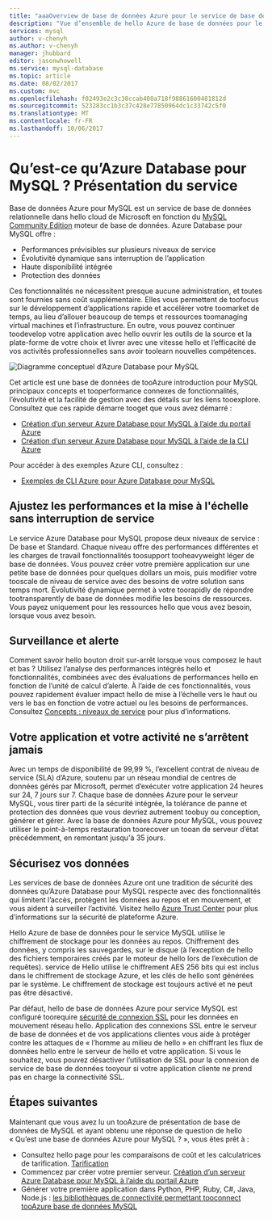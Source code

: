 ```yaml
---
title: "aaaOverview de base de données Azure pour le service de base de données relationnelle MySQL | Documents Microsoft"
description: "Vue d’ensemble de hello Azure de base de données pour le service de base de données relationnelle de MySQL."
services: mysql
author: v-chenyh
ms.author: v-chenyh
manager: jhubbard
editor: jasonwhowell
ms.service: mysql-database
ms.topic: article
ms.date: 08/02/2017
ms.custom: mvc
ms.openlocfilehash: f02493e2c3c38ccab408a718f98861600481812d
ms.sourcegitcommit: 523283cc1b3c37c428e77850964dc1c33742c5f0
ms.translationtype: MT
ms.contentlocale: fr-FR
ms.lasthandoff: 10/06/2017
---
```

# <a name="what-is-azure-database-for-mysql-service-introduction"></a>Qu’est-ce qu’Azure Database pour MySQL ? Présentation du service
Base de données Azure pour MySQL est un service de base de données relationnelle dans hello cloud de Microsoft en fonction du [MySQL Community Edition](https://www.mysql.com/products/community/) moteur de base de données.  Azure Database pour MySQL offre :

- Performances prévisibles sur plusieurs niveaux de service
- Évolutivité dynamique sans interruption de l’application
- Haute disponibilité intégrée
- Protection des données

Ces fonctionnalités ne nécessitent presque aucune administration, et toutes sont fournies sans coût supplémentaire. Elles vous permettent de toofocus sur le développement d’applications rapide et accélérer votre toomarket de temps, au lieu d’allouer beaucoup de temps et ressources toomanaging virtual machines et l’infrastructure. En outre, vous pouvez continuer toodevelop votre application avec hello ouvrir les outils de la source et la plate-forme de votre choix et livrer avec une vitesse hello et l’efficacité de vos activités professionnelles sans avoir toolearn nouvelles compétences.

![Diagramme conceptuel d’Azure Database pour MySQL](media/overview/1-azure-db-for-mysql-conceptual-diagram.png)

Cet article est une base de données de tooAzure introduction pour MySQL principaux concepts et tooperformance connexes de fonctionnalités, l’évolutivité et la facilité de gestion avec des détails sur les liens tooexplore. Consultez que ces rapide démarre tooget que vous avez démarré :
- [Création d’un serveur Azure Database pour MySQL à l’aide du portail Azure](quickstart-create-mysql-server-database-using-azure-portal.md)
- [Création d’un serveur Azure Database pour MySQL à l’aide de la CLI Azure](quickstart-create-mysql-server-database-using-azure-cli.md)

Pour accéder à des exemples Azure CLI, consultez :
- [Exemples de CLI Azure pour Azure Database pour MySQL](sample-scripts-azure-cli.md)

## <a name="adjust-performance-and-scale-without-downtime"></a>Ajustez les performances et la mise à l'échelle sans interruption de service
Le service Azure Database pour MySQL propose deux niveaux de service : De base et Standard. Chaque niveau offre des performances différentes et les charges de travail fonctionnalités toosupport tooheavyweight léger de base de données. Vous pouvez créer votre première application sur une petite base de données pour quelques dollars un mois, puis modifier votre tooscale de niveau de service avec des besoins de votre solution sans temps mort. Évolutivité dynamique permet à votre toorapidly de répondre tootransparently de base de données modifie les besoins de ressources. Vous payez uniquement pour les ressources hello que vous avez besoin, lorsque vous avez besoin.

## <a name="monitoring-and-alerting"></a>Surveillance et alerte
Comment savoir hello bouton droit sur-arrêt lorsque vous composez le haut et bas ? Utilisez l’analyse des performances intégrés hello et fonctionnalités, combinées avec des évaluations de performances hello en fonction de l’unité de calcul d’alerte. À l’aide de ces fonctionnalités, vous pouvez rapidement évaluer impact hello de mise à l’échelle vers le haut ou vers le bas en fonction de votre actuel ou les besoins de performances. Consultez [Concepts : niveaux de service](concepts-service-tiers.md) pour plus d’informations.

## <a name="keep-your-app-and-business-running"></a>Votre application et votre activité ne s’arrêtent jamais
Avec un temps de disponibilité de 99,99 %, l’excellent contrat de niveau de service (SLA) d’Azure, soutenu par un réseau mondial de centres de données gérés par Microsoft, permet d’exécuter votre application 24 heures sur 24, 7 jours sur 7. Chaque base de données Azure pour le serveur MySQL, vous tirer parti de la sécurité intégrée, la tolérance de panne et protection des données que vous devriez autrement toobuy ou conception, générer et gérer. Avec la base de données Azure pour MySQL, vous pouvez utiliser le point-à-temps restauration toorecover un tooan de serveur d’état précédemment, en remontant jusqu'à 35 jours.

## <a name="secure-your-data"></a>Sécurisez vos données
Les services de base de données Azure ont une tradition de sécurité des données qu’Azure Database pour MySQL respecte avec des fonctionnalités qui limitent l’accès, protègent les données au repos et en mouvement, et vous aident à surveiller l’activité. Visitez hello [Azure Trust Center](https://www.microsoft.com/en-us/TrustCenter/Security/default.aspx) pour plus d’informations sur la sécurité de plateforme Azure.

Hello Azure de base de données pour le service MySQL utilise le chiffrement de stockage pour les données au repos. Chiffrement des données, y compris les sauvegardes, sur le disque (à l’exception de hello des fichiers temporaires créés par le moteur de hello lors de l’exécution de requêtes). service de Hello utilise le chiffrement AES 256 bits qui est inclus dans le chiffrement de stockage Azure, et les clés de hello sont générées par le système. Le chiffrement de stockage est toujours activé et ne peut pas être désactivé.

Par défaut, hello de base de données Azure pour service MySQL est configuré toorequire [sécurité de connexion SSL](./concepts-ssl-connection-security.md) pour les données en mouvement réseau hello. Application des connexions SSL entre le serveur de base de données et de vos applications clientes vous aide à protéger contre les attaques de « l’homme au milieu de hello » en chiffrant les flux de données hello entre le serveur de hello et votre application.  Si vous le souhaitez, vous pouvez désactiver l’utilisation de SSL pour la connexion de service de base de données tooyour si votre application cliente ne prend pas en charge la connectivité SSL.

## <a name="next-steps"></a>Étapes suivantes
Maintenant que vous avez lu un tooAzure de présentation de base de données de MySQL et ayant obtenu une réponse de question de hello « Qu’est une base de données Azure pour MySQL ? », vous êtes prêt à :
- Consultez hello page pour les comparaisons de coût et les calculatrices de tarification. [Tarification](https://azure.microsoft.com/pricing/details/mysql/)
- Commencez par créer votre premier serveur. [Création d’un serveur Azure Database pour MySQL à l’aide du portail Azure](quickstart-create-mysql-server-database-using-azure-portal.md)
- Générer votre première application dans Python, PHP, Ruby, C\#, Java, Node.js : [les bibliothèques de connectivité permettant tooconnect tooAzure base de données MySQL](concepts-connection-libraries.md)
